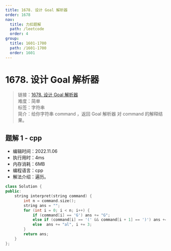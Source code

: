 ```yaml
---
title: 1678. 设计 Goal 解析器
order: 1678
nav:
  title: 力扣题解
  path: /leetcode
  order: 4
group:
  title: 1601-1700
  path: /1601-1700
  order: 1601
---
```


# 1678. 设计 Goal 解析器

> 链接：[1678. 设计 Goal 解析器](https://leetcode.cn/problems/goal-parser-interpretation/)  
> 难度：简单  
> 标签：字符串  
> 简介：给你字符串 command ，返回 Goal 解析器 对 command 的解释结果。

## 题解 1 - cpp

- 编辑时间：2022.11.06
- 执行用时：4ms
- 内存消耗：6MB
- 编程语言：cpp
- 解法介绍：遍历。

```cpp
class Solution {
public:
    string interpret(string command) {
        int n = command.size();
        string ans = "";
        for (int i = 0; i < n; i++) {
            if (command[i] == 'G') ans += "G";
            else if (command[i] == '(' && command[i + 1] == ')') ans += "o", i += 1;
            else  ans += "al", i += 3;
        }
        return ans;
    }
};
```
